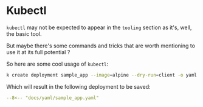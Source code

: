 # Kubectl

`kubectl` may not be expected to appear in the `tooling` section as it's, well, the basic tool.

But maybe there's some commands and tricks that are worth mentioning to use it at its full potential ? 

So here are some cool usage of `kubectl`:

```bash
k create deployment sample_app --image=alpine --dry-run=client -o yaml > sample_yaml.yaml
```

Which will result in the following deployment to be saved:

```yaml title="sample_app.yaml"
--8<-- "docs/yaml/sample_app.yaml"
```